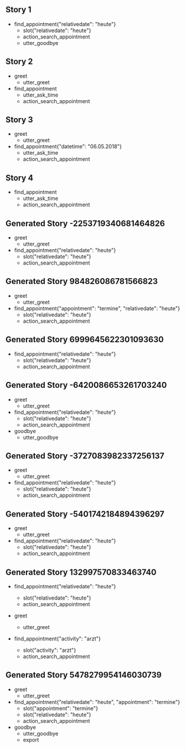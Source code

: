 ## Story 1
* find_appointment{"relativedate": "heute"}    
    - slot{"relativedate": "heute"}
    - action_search_appointment
    - utter_goodbye
    
## Story 2
* greet
    - utter_greet
* find_appointment
    - utter_ask_time
    - action_search_appointment
    
## Story 3
* greet
    - utter_greet
* find_appointment{"datetime": "06.05.2018"}
    - utter_ask_time
    - action_search_appointment
    
## Story 4
* find_appointment
    - utter_ask_time
    - action_search_appointment
    
## Generated Story -2253719340681464826
* greet
    - utter_greet
* find_appointment{"relativedate": "heute"}
    - slot{"relativedate": "heute"}
    - action_search_appointment

## Generated Story 984826086781566823
* greet
    - utter_greet
* find_appointment{"appointment": "termine", "relativedate": "heute"}
    - slot{"relativedate": "heute"}
    - action_search_appointment
    
## Generated Story 6999645622301093630
* find_appointment{"relativedate": "heute"}
    - slot{"relativedate": "heute"}
    - action_search_appointment

## Generated Story -6420086653261703240
* greet
    - utter_greet
* find_appointment{"relativedate": "heute"}
    - slot{"relativedate": "heute"}
    - action_search_appointment
* goodbye
    - utter_goodbye

## Generated Story -3727083982337256137
* greet
    - utter_greet
* find_appointment{"relativedate": "heute"}
    - slot{"relativedate": "heute"}
    - action_search_appointment
    
## Generated Story -5401742184894396297
* greet
    - utter_greet
* find_appointment{"relativedate": "heute"}
    - slot{"relativedate": "heute"}
    - action_search_appointment
    
## Generated Story 132997570833463740
* find_appointment{"relativedate": "heute"}
    - slot{"relativedate": "heute"}
    - action_search_appointment

* greet
    - utter_greet
* find_appointment{"activity": "arzt"}
    - slot{"activity": "arzt"}
    - action_search_appointment
    
## Generated Story 5478279954146030739
* greet
    - utter_greet
* find_appointment{"relativedate": "heute", "appointment": "termine"}
    - slot{"appointment": "termine"}
    - slot{"relativedate": "heute"}
    - action_search_appointment
* goodbye
    - utter_goodbye
    - export